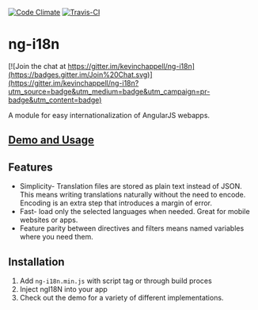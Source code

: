 [![Code Climate](https://codeclimate.com/github/kevinchappell/ng-i18n/badges/gpa.svg)](https://codeclimate.com/github/kevinchappell/ng-i18n)
[![Travis-CI](https://travis-ci.org/kevinchappell/ng-i18n.svg)](https://travis-ci.org/kevinchappell/ng-i18n)
# ng-i18n #

[![Join the chat at https://gitter.im/kevinchappell/ng-i18n](https://badges.gitter.im/Join%20Chat.svg)](https://gitter.im/kevinchappell/ng-i18n?utm_source=badge&utm_medium=badge&utm_campaign=pr-badge&utm_content=badge)

A module for easy internationalization of AngularJS webapps.

## [Demo and Usage](http://kevinchappell.github.io/ng-i18n/)

## Features
- Simplicity- Translation files are stored as plain text instead of JSON. This means writing translations naturally without the need to encode. Encoding is an extra step that introduces a margin of error.
- Fast- load only the selected languages when needed. Great for mobile websites or apps.
- Feature parity between directives and filters means named variables where you need them.


## Installation
1. Add `ng-i18n.min.js` with script tag or through build proces
2. Inject ngI18N into your app
3. Check out the demo for a variety of different implementations.
